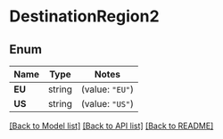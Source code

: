 # DestinationRegion2

## Enum

Name | Type | Notes
------------ | ------------- | -------------
**EU** | string | (value: `"EU"`)
**US** | string | (value: `"US"`)


[[Back to Model list]](../README.md#documentation-for-models) [[Back to API list]](../README.md#documentation-for-api-endpoints) [[Back to README]](../README.md)


